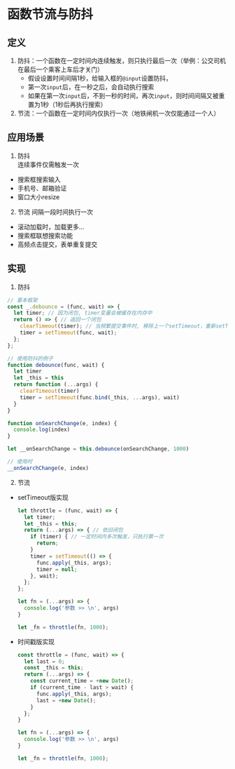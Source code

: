 # 函数节流与防抖
## 定义
1. 防抖：一个函数在一定时间内连续触发，则只执行最后一次（举例：公交司机在最后一个乘客上车后才关门）
   - 假设设置时间间隔1秒，给输入框的`@input`设置防抖，
   - 第一次`input`后，在一秒之后，会自动执行搜索
   - 如果在第一次`input`后，不到一秒的时间，再次`input`，则时间间隔又被重置为1秒（1秒后再执行搜索）
2. 节流：一个函数在一定时间内仅执行一次（地铁闸机一次仅能通过一个人）
## 应用场景
1. 防抖  
   连续事件仅需触发一次
* 搜索框搜索输入
* 手机号、邮箱验证
* 窗口大小resize
2. 节流
   间隔一段时间执行一次
* 滚动加载时，加载更多...
* 搜索框联想搜索功能
* 高频点击提交，表单重复提交


## 实现
1. 防抖
```javascript
// 基本框架
const _.debounce = (func, wait) => {
  let timer; // 因为闭包, timer变量会被缓存在内存中
  return () => { // 返回一个闭包
    clearTimeout(timer); // 当频繁提交事件时, 移除上一个setTimeout，重新setTimeout
    timer = setTimeout(func, wait);
  };
};
```
```js
// 使用防抖的例子
function debounce(func, wait) {
  let timer
  let _this = this
  return function (...args) {
    clearTimeout(timer)
    timer = setTimeout(func.bind(_this, ...args), wait)
  }
}

function onSearchChange(e, index) {
  console.log(index)
}

let __onSearchChange = this.debounce(onSearchChange, 1000)

// 使用时
__onSearchChange(e, index)
```

2. 节流  
* setTimeout版实现
  ```js
  let throttle = (func, wait) => {
    let timer;
    let _this = this;
    return (...args) => { // 依旧闭包
      if (timer) { // 一定时间内多次触发，只执行第一次
        return;
      }
      timer = setTimeout(() => {
        func.apply(_this, args);
        timer = null;
      }, wait);
    };
  };

  let fn = (...args) => {
    console.log('参数 >> \n', args)
  }

  let _fn = throttle(fn, 1000);
  ```
* 时间戳版实现
  ```js
  const throttle = (func, wait) => {
    let last = 0;
    const _this = this;
    return (...args) => {
      const current_time = +new Date();
      if (current_time - last > wait) {
        func.apply(_this, args);
        last = +new Date();
      }
    };
  }

  let fn = (...args) => {
    console.log('参数 >> \n', args)
  }

  let _fn = throttle(fn, 1000);
  ```